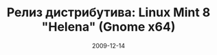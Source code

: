 ---
layout: post
title: "Релиз дистрибутива: Linux Mint 8 \"Helena\" (Gnome x64)"
date: 2009-12-14   
---